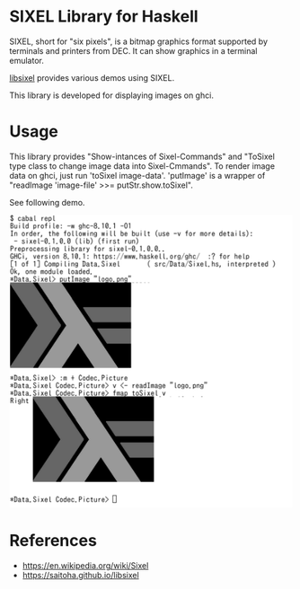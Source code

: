 # SIXEL Library for Haskell

SIXEL, short for "six pixels", is a bitmap graphics format supported by terminals and printers from DEC. 
It can show graphics in a terminal emulator.

[libsixel](https://saitoha.github.io/libsixel/) provides various demos using SIXEL.

This library is developed for displaying images on ghci.

# Usage

This library provides "Show-intances of Sixel-Commands" and "ToSixel type class to change image data into Sixel-Cmmands".
To render image data on ghci, just run 'toSixel image-data'.
'putImage' is a wrapper of "readImage 'image-file' >>= putStr.show.toSixel".

See following demo.

![demo](https://raw.githubusercontent.com/junjihashimoto/sixel/master/demo.png)


# References

* https://en.wikipedia.org/wiki/Sixel
* https://saitoha.github.io/libsixel

